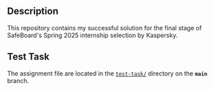 ## Description 
This repository contains my successful solution for the final stage of SafeBoard's Spring 2025 internship selection by Kaspersky.

## Test Task
The assignment file are located in the [`test-task/`](./test-task/) directory on the **`main`** branch.
